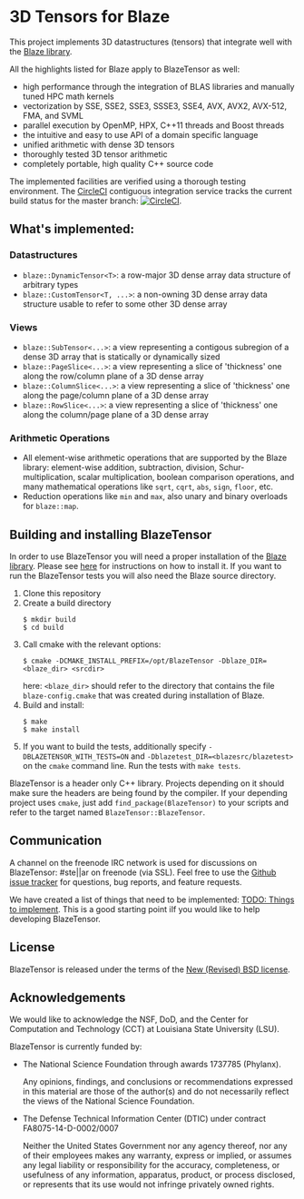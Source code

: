 # 3D Tensors for Blaze

This project implements 3D datastructures (tensors) that integrate well with the [Blaze library](https://bitbucket.org/blaze-lib/blaze/src). 

All the highlights listed for Blaze apply to BlazeTensor as well:

- high performance through the integration of BLAS libraries and manually tuned HPC math kernels
- vectorization by SSE, SSE2, SSE3, SSSE3, SSE4, AVX, AVX2, AVX-512, FMA, and SVML
- parallel execution by OpenMP, HPX, C++11 threads and Boost threads
- the intuitive and easy to use API of a domain specific language
- unified arithmetic with dense 3D tensors
- thoroughly tested 3D tensor arithmetic
- completely portable, high quality C++ source code

The implemented facilities are verified using a thorough testing environment. The [CircleCI](https://circleci.com/gh/STEllAR-GROUP/blaze_tensor) contiguous integration service tracks the current build status for the master branch:
[![CircleCI](https://circleci.com/gh/STEllAR-GROUP/blaze_tensor.svg?style=svg)](https://circleci.com/gh/STEllAR-GROUP/blaze_tensor).

## What's implemented:

### Datastructures

- `blaze::DynamicTensor<T>`: a row-major 3D dense array data structure of arbitrary types
- `blaze::CustomTensor<T, ...>`: a non-owning 3D dense array data structure usable to refer to some other 3D dense array

### Views

- `blaze::SubTensor<...>`: a view representing a contigous subregion of a dense 3D array that is statically or dynamically sized
- `blaze::PageSlice<...>`: a view representing a slice of 'thickness' one along the row/column plane of a 3D dense array
- `blaze::ColumnSlice<...>`: a view representing a slice of 'thickness' one along the page/column plane of a 3D dense array
- `blaze::RowSlice<...>`: a view representing a slice of 'thickness' one along the column/page plane of a 3D dense array

### Arithmetic Operations

- All element-wise arithmetic operations that are supported by the Blaze library: element-wise addition, subtraction, division, Schur-multiplication, scalar multiplication, boolean comparison operations, and many mathematical operations like `sqrt`, `cqrt`, `abs`, `sign`, `floor`, etc.
- Reduction operations like `min` and `max`, also unary and binary overloads for `blaze::map`.

## Building and installing BlazeTensor

In order to use BlazeTensor you will need a proper installation of the [Blaze library](https://bitbucket.org/blaze-lib/blaze/src). Please see [here](https://bitbucket.org/blaze-lib/blaze/wiki/Configuration%20and%20Installation) for instructions on how to install it. If you want to run the BlazeTensor tests you will also need the Blaze source directory.

1. Clone this repository
2. Create a build directory
   ```
   $ mkdir build
   $ cd build
   ```
3. Call cmake with the relevant options:
   ```
   $ cmake -DCMAKE_INSTALL_PREFIX=/opt/BlazeTensor -Dblaze_DIR=<blaze_dir> <srcdir>
   ```
   here: `<blaze_dir>` should refer to the directory that contains the file `blaze-config.cmake` that 
   was created during installation of Blaze.  
4. Build and install:
   ```
   $ make
   $ make install
   ```
5. If you want to build the tests, additionally specify `-DBLAZETENSOR_WITH_TESTS=ON` and `-Dblazetest_DIR=<blazesrc/blazetest>` 
   on the `cmake` command line. Run the tests with `make tests`.
   
BlazeTensor is a header only C++ library. Projects depending on it should make sure the headers are being found by the compiler. If your depending project uses `cmake`, just add `find_package(BlazeTensor)` to your scripts and refer to the target named `BlazeTensor::BlazeTensor`.

## Communication
A channel on the freenode IRC network is used for discussions on BlazeTensor: #ste||ar on freenode (via SSL).
Feel free to use the [Github issue tracker](https://github.com/STEllAR-GROUP/blaze_tensor/issues) for questions, 
bug reports, and feature requests. 

We have created a list of things that need to be implemented: [TODO: Things to implement](https://github.com/STEllAR-GROUP/blaze_tensor/issues/2). This is a good starting point iIf you would like to help developing BlazeTensor.

## License
BlazeTensor is released under the terms of the [New (Revised) BSD license](https://github.com/STEllAR-GROUP/blaze_tensor/blob/master/LICENSE).

## Acknowledgements

We would like to acknowledge the NSF, DoD, and the Center for Computation
and Technology (CCT) at Louisiana State University (LSU).

BlazeTensor is currently funded by:

* The National Science Foundation through awards 1737785 (Phylanx).

  Any opinions, findings, and conclusions or recommendations expressed in this
  material are those of the author(s) and do not necessarily reflect the views
  of the National Science Foundation.
  
* The Defense Technical Information Center (DTIC) under contract FA8075-14-D-0002/0007

  Neither the United States Government nor any agency thereof, nor any of their 
  employees makes any warranty, express or implied, or assumes any legal liability 
  or responsibility for the accuracy, completeness, or usefulness of any information, 
  apparatus, product, or process disclosed, or represents that its use would not 
  infringe privately owned rights.
